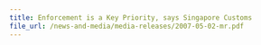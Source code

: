 ```yaml
---
title: Enforcement is a Key Priority, says Singapore Customs 
file_url: /news-and-media/media-releases/2007-05-02-mr.pdf
---
```

